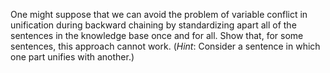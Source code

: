 

One might suppose that we can avoid the
problem of variable conflict in unification during backward chaining by
standardizing apart all of the sentences in the knowledge base once and
for all. Show that, for some sentences, this approach cannot work.
(<i>Hint</i>: Consider a sentence in which one part unifies with
another.)
